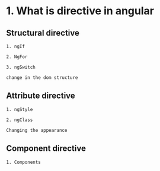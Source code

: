 # 1. What is directive in angular

## Structural directive

    1. ngIf

    2. NgFor

    3. ngSwitch

    change in the dom structure

## Attribute directive

    1. ngStyle

    2. ngClass

    Changing the appearance

## Component directive

    1. Components

